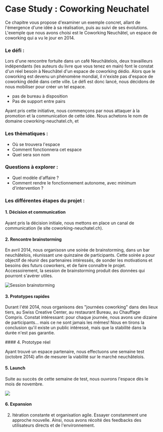 # Case Study : Coworking Neuchatel

Ce chapitre vous propose d'examiner un exemple concret, allant de l'émergence d'une idée à sa réalisation, puis au suivi de ses évolutions. L'exemple que nous avons choisi est le Coworking Neuchâtel, un espace de coworking qui a vu le jour en 2014.

### Le défi : 

Lors d'une rencontre fortuite dans un café Neuchâtelois, deux travailleurs indépendants (les auteurs du livre que vous tenez en main) font le constat d'un réel besoin à Neuchâtel d'un espace de coworking dédio. Alors que le coworking est devenu un phénomène mondial, il n'existe pas d'espace de coworking dédié dans cette ville. Le défi est donc lancé, nous décidons de nous mobiliser pour créer un tel espace.

- pas de bureau à disposition
- Pas de support entre pairs

Ayant pris cette initiative, nous commençons par nous attaquer à la promotion et la communication de cette idée. Nous achetons le nom de domaine coworking-neuchatel.ch, et 

### Les thèmatiques :

- Où se trouvera l'espace
- Comment fonctionnera cet espace
- Quel sera son nom 


### Questions à explorer : 

- Quel modèle d'affaire ?
- Comment rendre le fonctionnement autonome, avec minimum d'intervention ? 

### Les différentes étapes du projet : 

#### 1. Décision et communication

Ayant pris la décision initiale, nous mettons en place un canal de communication (le site coworking-neuchatel.ch).

#### 2. Rencontre brainstorming

En avril 2014, nous organisosn une soirée de brainstorming, dans un bar neuchâtelois, réunissant une quinzaine de participants. Cette soirée a pour objectif de réunir des partenaires intéressés, de sonder les motivations et besoins des futurs coworkers, et de faire connaître le projet. Accessoirement, la session de brainstorming produit des données qui pourront s'avérer utiles.

![Session brainstorming](../contents/img/coworking-brainstorm-notes.jpg)

#### 3. Prototypes rapides

Durant l'été 2014, nous organisons des "journées coworking" dans des lieux tiers, au Swiss Creative Center, au restaurant Bureau, au Chauffage Compris. Constat intéressant: pour chaque journée, nous avons une dizaine de participants... mais ce ne sont jamais les mêmes! Nous en tirons la conclusion qu'il existe un public intéressé, mais que la stabilité dans la durée n'est pas garantie.

#### 4. Prototype réel

Ayant trouvé un espace partenaire, nous effectuons une semaine test (octobre 2014) afin de mesurer la viabilité sur le marché neuchâtelois. 

#### 5. Launch

Suite au succès de cette semaine de test, nous ouvrons l'espace dès le mois de novembre.

![](../contents/img/cowork-sablons.jpg)

#### 6. Expansion

2. Itération constante et organisation agile. Essayer constamment une approche nouvelle. Ainsi, nous avons récolté des feedbacks des utilisateurs directs et de l'environnement. 
